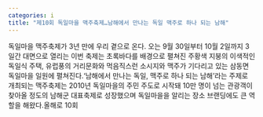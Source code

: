 ```yaml
---
categories: i
title: "제10회 독일마을 맥주축제…남해에서 만나는 독일 맥주로 하나 되는 남해"
---
```

독일마을 맥주축제가 3년 만에 우리 곁으로 온다. 오는 9월 30일부터 10월 2일까지 3일간 대면으로 열리는 이번 축제는 초록바다를 배경으로 펼쳐진 주황색 지붕의 이색적인 독일식 주택, 유럽풍의 거리문화와 먹음직스런 소시지와 맥주가 기다리고 있는 삼동면 독일마을 일원에 펼쳐진다.‘남해에서 만나는 독일, 맥주로 하나 되는 남해’라는 주제로 개최되는 맥주축제는 2010년 독일마을의 주민 주도로 시작돼 10만 명이 넘는 관광객이 찾아올 정도의 남해군 대표축제로 성장했으며 독일마을을 알리는 장소 브랜딩에도 큰 역할을 해왔다.올해로 10회